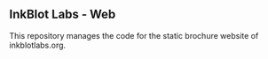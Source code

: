## InkBlot Labs - Web

This repository manages the code for the static brochure website of inkblotlabs.org.

